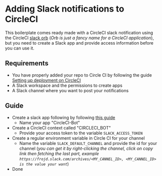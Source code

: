 # Adding Slack notifications to CircleCI

This boilerplate comes ready made with a CircleCI slack notification using the CircleCI [slack orb](https://github.com/CircleCI-Public/slack-orb) (*Orb is just a fancy name for a CircleCI application*), but you need to create a Slack app and provide access information before you can use it.

## Requirements
- You have properly added your repo to Circle CI by following the guide [Setting up deployment on CircleCI](./setting-up-deployment-with-circleci.md)
- A Slack workspace and the permissions to create apps
- A Slack channel where you want to post your notifications

## Guide
- Create a slack app following by following [this guide](https://github.com/CircleCI-Public/slack-orb/wiki/Setup)
    - Name your app "CircleCI-Bot"
- Create a CircleCI context called "CIRCLECI_BOT"
    - Provide your access token to the variable `SLACK_ACCESS_TOKEN`
- Create a regular environment variable in Circle CI for your channel
    - Name the variable `SLACK_DEFAULT_CHANNEL` and provide the id for your channel (*you can get it by right-clicking the channel, click on copy link then fetching the last part, example `https://frojd.slack.com/archives/<MY_CANNEL_ID>, <MY_CANNEL_ID> is the value your want`*)
- Done
